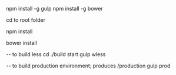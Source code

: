 
npm install -g gulp
npm install -g bower

cd to root folder

npm install

bower install


-- to build less
	cd ./build
	start gulp wless

-- to build production environment; produces <root>/production
	gulp prod



